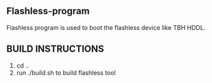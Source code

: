 ## Flashless-program

Flashless program is used to boot the flashless device like TBH HDDL.

## BUILD INSTRUCTIONS
1. cd ..
2. run ./build.sh to build flashless tool

